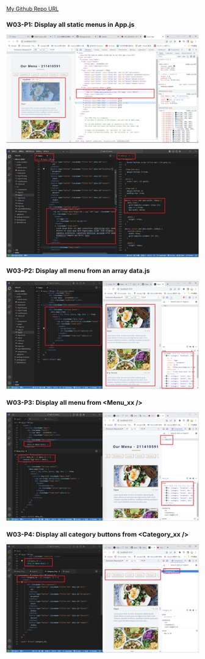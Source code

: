 [My Github Repo URL](https://github.com/abc6577/1121-wp1-demo-211410591)

### W03-P1: Display all static menus in App.js

![](w03-p1-1.png)

![](w03-p1-2.png)

### W03-P2: Display all menu from an array data.js

![](w03-p2.png)

### W03-P3: Display all menu from <Menu_xx />

![](w03-p3.png)

### W03-P4: Display all category buttons from <Category_xx />

![](w03-p4.png)

